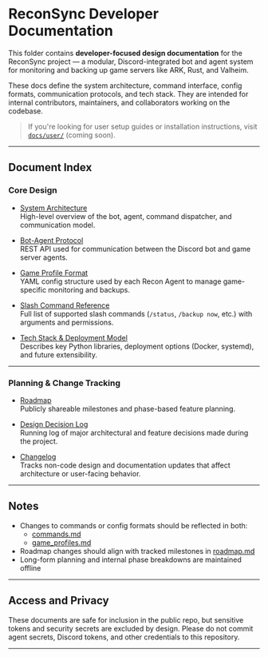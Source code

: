 # ReconSync Developer Documentation

This folder contains **developer-focused design documentation** for the ReconSync project — a modular, Discord-integrated bot and agent system for monitoring and backing up game servers like ARK, Rust, and Valheim.

These docs define the system architecture, command interface, config formats, communication protocols, and tech stack. They are intended for internal contributors, maintainers, and collaborators working on the codebase.

> If you're looking for user setup guides or installation instructions, visit [`docs/user/`](../user/) (coming soon).

---

## Document Index

### Core Design

- [System Architecture](architecture.md)  
  High-level overview of the bot, agent, command dispatcher, and communication model.

- [Bot-Agent Protocol](bot-agent-protocol.md)  
  REST API used for communication between the Discord bot and game server agents.

- [Game Profile Format](game_profiles.md)  
  YAML config structure used by each Recon Agent to manage game-specific monitoring and backups.

- [Slash Command Reference](commands.md)  
  Full list of supported slash commands (`/status`, `/backup now`, etc.) with arguments and permissions.

- [Tech Stack & Deployment Model](tech_stack.md)  
  Describes key Python libraries, deployment options (Docker, systemd), and future extensibility.

---

### Planning & Change Tracking

- [Roadmap](roadmap.md)  
  Publicly shareable milestones and phase-based feature planning.

- [Design Decision Log](decision-log.md)  
  Running log of major architectural and feature decisions made during the project.

- [Changelog](changelog.md)  
  Tracks non-code design and documentation updates that affect architecture or user-facing behavior.

---

## Notes

- Changes to commands or config formats should be reflected in both:
  - [commands.md](commands.md)
  - [game_profiles.md](game_profiles.md)
- Roadmap changes should align with tracked milestones in [roadmap.md](roadmap.md)
- Long-form planning and internal phase breakdowns are maintained offline

---

## Access and Privacy

These documents are safe for inclusion in the public repo, but sensitive tokens and security secrets are excluded by design. Please do not commit agent secrets, Discord tokens, and other credentials to this repository.

---
